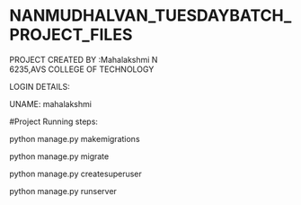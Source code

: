 # NANMUDHALVAN_TUESDAYBATCH_PROJECT_FILES

PROJECT CREATED BY :Mahalakshmi N  
6235,AVS COLLEGE OF TECHNOLOGY


LOGIN DETAILS:


UNAME: mahalakshmi






#Project Running steps:

python manage.py makemigrations

python manage.py migrate

python manage.py createsuperuser

python manage.py runserver
